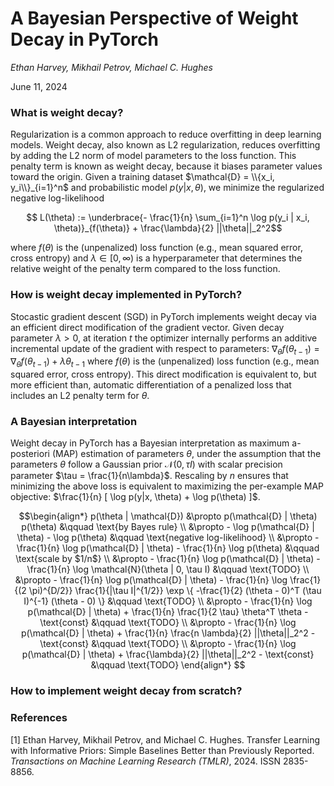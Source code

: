 # A Bayesian Perspective of Weight Decay in PyTorch

*Ethan Harvey, Mikhail Petrov, Michael C. Hughes*

June 11, 2024

### What is weight decay?

Regularization is a common approach to reduce overfitting in deep learning models. Weight decay, also known as L2 regularization, reduces overfitting by adding the L2 norm of model parameters to the loss function. This penalty term is known as weight decay, because it biases parameter values toward the origin. Given a training dataset $\mathcal{D} = \\{x_i, y_i\\}_{i=1}^n$ and probabilistic model $p(y | x, \theta)$, we minimize the regularized negative log-likelihood

```math
    L(\theta) := \underbrace{- \frac{1}{n} \sum_{i=1}^n \log p(y_i | x_i, \theta)}_{f(\theta)}  + \frac{\lambda}{2} ||\theta||_2^2
```

where $f(\theta)$ is the (unpenalized) loss function (e.g., mean squared error, cross entropy) and $\lambda \in [0, \infty)$ is a hyperparameter that determines the relative weight of the penalty term compared to the loss function.

### How is weight decay implemented in PyTorch?

Stocastic gradient descent (SGD) in PyTorch implements weight decay via an efficient direct modification of the gradient vector. Given decay parameter $\lambda > 0$, at iteration $t$ the optimizer internally performs an additive incremental update of the gradient with respect to parameters: $\nabla_\theta f(\theta_{t-1}) = \nabla_\theta f(\theta_{t-1}) + \lambda \theta_{t-1}$ where $f(\theta)$ is the (unpenalized) loss function (e.g., mean squared error, cross entropy). This direct modification is equivalent to, but more efficient than, automatic differentiation of a penalized loss that includes an L2 penalty term for $\theta$.

### A Bayesian interpretation

Weight decay in PyTorch has a Bayesian interpretation as maximum a-posteriori (MAP) estimation of parameters $\theta$, under the assumption that the parameters $\theta$ follow a Gaussian prior $\mathcal{N}(0, \tau I)$ with scalar precision parameter $\tau = \frac{1}{n\lambda}$. Rescaling by $n$ ensures that minimizing the above loss is equivalent to maximizing the per-example MAP objective: $\frac{1}{n} [ \log p(y|x, \theta) + \log p(\theta) ]$.

```math
\begin{align*} 
    p(\theta | \mathcal{D}) &\propto p(\mathcal{D} | \theta) p(\theta) &\qquad \text{by Bayes rule} \\
    &\propto - \log p(\mathcal{D} | \theta) - \log p(\theta) &\qquad \text{negative log-likelihood} \\
    &\propto - \frac{1}{n} \log p(\mathcal{D} | \theta) - \frac{1}{n} \log p(\theta) &\qquad \text{scale by $1/n$} \\
    &\propto - \frac{1}{n} \log p(\mathcal{D} | \theta) - \frac{1}{n} \log \mathcal{N}(\theta | 0, \tau I) &\qquad \text{TODO} \\
    &\propto - \frac{1}{n} \log p(\mathcal{D} | \theta) - \frac{1}{n} \log \frac{1}{(2 \pi)^{D/2}} \frac{1}{|\tau I|^{1/2}} \exp \{ -\frac{1}{2} (\theta - 0)^T (\tau I)^{-1} (\theta - 0) \} &\qquad \text{TODO} \\
    &\propto - \frac{1}{n} \log p(\mathcal{D} | \theta) + \frac{1}{n} \frac{1}{2 \tau} \theta^T \theta - \text{const} &\qquad \text{TODO} \\
    &\propto - \frac{1}{n} \log p(\mathcal{D} | \theta) + \frac{1}{n} \frac{n \lambda}{2} ||\theta||_2^2 - \text{const} &\qquad \text{TODO} \\
    &\propto - \frac{1}{n} \log p(\mathcal{D} | \theta) + \frac{\lambda}{2} ||\theta||_2^2 - \text{const} &\qquad \text{TODO}
\end{align*} 
```

### How to implement weight decay from scratch?


### References

[1] Ethan Harvey, Mikhail Petrov, and Michael C. Hughes. Transfer Learning with Informative Priors: Simple Baselines Better than Previously Reported. *Transactions on Machine Learning Research (TMLR)*, 2024. ISSN 2835-8856.

